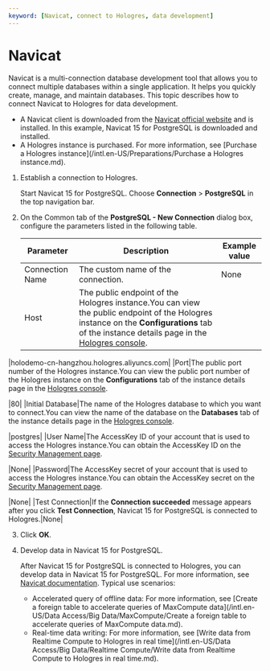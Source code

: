 ```yaml
---
keyword: [Navicat, connect to Hologres, data development]
---
```


# Navicat

Navicat is a multi-connection database development tool that allows you to connect multiple databases within a single application. It helps you quickly create, manage, and maintain databases. This topic describes how to connect Navicat to Hologres for data development.

-   A Navicat client is downloaded from the [Navicat official website](https://www.navicat.com.cn/products) and is installed. In this example, Navicat 15 for PostgreSQL is downloaded and installed.
-   A Hologres instance is purchased. For more information, see [Purchase a Hologres instance](/intl.en-US/Preparations/Purchase a Hologres instance.md).

1.  Establish a connection to Hologres.

    Start Navicat 15 for PostgreSQL. Choose **Connection** \> **PostgreSQL** in the top navigation bar.

2.  On the Common tab of the **PostgreSQL - New Connection** dialog box, configure the parameters listed in the following table.

    |Parameter|Description|Example value|
    |---------|-----------|-------------|
    |Connection Name|The custom name of the connection.|None|
    |Host|The public endpoint of the Hologres instance.You can view the public endpoint of the Hologres instance on the **Configurations** tab of the instance details page in the [Hologres console](https://hologram.console.aliyun.com/#/instance).

|holodemo-cn-hangzhou.hologres.aliyuncs.com|
    |Port|The public port number of the Hologres instance.You can view the public port number of the Hologres instance on the **Configurations** tab of the instance details page in the [Hologres console](https://hologram.console.aliyun.com/#/instance).

|80|
    |Initial Database|The name of the Hologres database to which you want to connect.You can view the name of the database on the **Databases** tab of the instance details page in the [Hologres console](https://hologram.console.aliyun.com/#/instance).

|postgres|
    |User Name|The AccessKey ID of your account that is used to access the Hologres instance.You can obtain the AccessKey ID on the [Security Management page](https://usercenter.console.aliyun.com/?spm=5176.2020520153.nav-right.dak.3bcf415dCWGUBj#/manage/ak).

|None|
    |Password|The AccessKey secret of your account that is used to access the Hologres instance.You can obtain the AccessKey secret on the [Security Management page](https://usercenter.console.aliyun.com/?spm=5176.2020520153.nav-right.dak.3bcf415dCWGUBj#/manage/ak).

|None|
    |Test Connection|If the **Connection succeeded** message appears after you click **Test Connection**, Navicat 15 for PostgreSQL is connected to Hologres.|None|

3.  Click **OK**.

4.  Develop data in Navicat 15 for PostgreSQL.

    After Navicat 15 for PostgreSQL is connected to Hologres, you can develop data in Navicat 15 for PostgreSQL. For more information, see [Navicat documentation](https://www.navicat.com.cn/manual/online_manual/cn/navicat/mac_manual/#/postgresql_database). Typical use scenarios:

    -   Accelerated query of offline data: For more information, see [Create a foreign table to accelerate queries of MaxCompute data](/intl.en-US/Data Access/Big Data/MaxCompute/Create a foreign table to accelerate queries of MaxCompute data.md).
    -   Real-time data writing: For more information, see [Write data from Realtime Compute to Hologres in real time](/intl.en-US/Data Access/Big Data/Realtime Compute/Write data from Realtime Compute to Hologres in real time.md).

